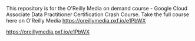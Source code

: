 This repository is for the O'Reilly Media on demand course - Google Cloud Associate Data Practitioner Certification Crash Course.
Take the full course here on O'Reilly Media https://oreillymedia.pxf.io/e1PbWX

https://oreillymedia.pxf.io/e1PbWX
